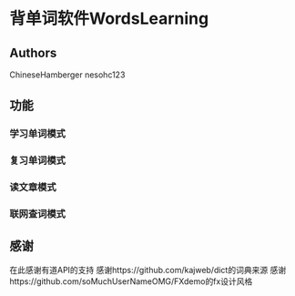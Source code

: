 # 背单词软件WordsLearning

## Authors

ChineseHamberger
nesohc123

## 功能

### 学习单词模式

### 复习单词模式

### 读文章模式

### 联网查词模式

## 感谢

在此感谢有道API的支持
感谢https://github.com/kajweb/dict的词典来源
感谢https://github.com/soMuchUserNameOMG/FXdemo的fx设计风格
